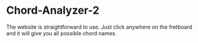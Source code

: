 # Chord-Analyzer-2

The website is straightforward to use. Just click anywhere on the fretboard and it will give you all possible chord names.
